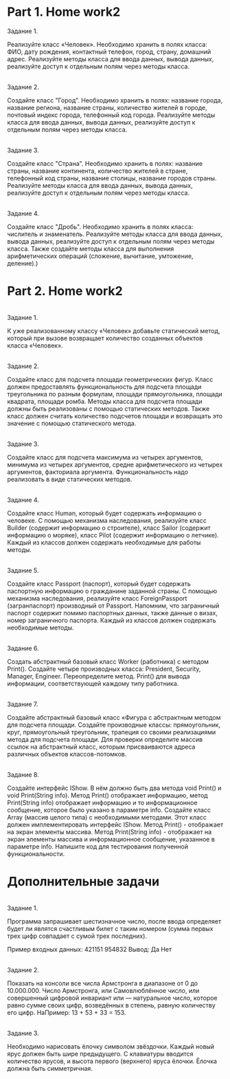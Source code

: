 # <b>Part 1. Home work2</b>

Задание 1.<br>

Реализуйте класс «Человек». Необходимо хранить в полях класса: ФИО, дату рождения, контактный телефон, город, страну, домашний адрес. Реализуйте методы класса для ввода данных, вывода данных, реализуйте доступ к отдельным полям через методы класса.

<br>Задание 2.<br>

Создайте класс "Город". Необходимо хранить в полях: название города, название региона, название страны, количество жителей в городе, почтовый индекс города, телефонный код города. Реализуйте методы класса для ввода данных, вывода данных, реализуйте доступ к отдельным полям через методы класса.

<br>Задание 3.<br>

Создайте класс "Страна". Необходимо хранить в полях: название страны, название континента, количество жителей в стране, телефонный код страны, название столицы, название городов страны. Реализуйте методы класса для ввода данных, вывода данных, реализуйте доступ к отдельным полям через методы класса.

<br>Задание 4.<br>

Создайте класс "Дробь". Необходимо хранить в полях класса: числитель и знаменатель. Реализуйте методы класса для ввода данных, вывода данных, реализуйте доступ к отдельным полям через методы класса. Также создайте методы класса для выполнения арифметических операций (сложение, вычитание, умтожение, деление).)

# <b>Part 2. Home work2</b>

<br>Задание 1.<br>

К уже реализованному классу «Человек» добавьте статический метод, который при вызове возвращает количество созданных объектов класса «Человек».

<br>Задание 2.<br>

Создайте класс для подсчета площади геометрических фигур. Класс должен предоставлять функциональность для подсчета площади треугольника по разным формулам, площади прямоугольника, площади квадрата, площади ромба. Методы класса для подсчета площади должны быть реализованы с помощью статических методов. Также класс должен считать количество подсчетов площади и возвращать это значение с помощью статического метода.

<br>Задание 3.<br>

Создайте класс для подсчета максимума из четырех аргументов, минимума из четырех аргументов, средне арифметического из четырех аргументов, факториала аргумента. Функциональность надо реализовать в виде статических методов.

<br>Задание 4.<br>

Создайте класс Human, который будет содержать информацию о человеке.
С помощью механизма наследования, реализуйте класс Builder (содержит информацию о строителе), класс Sailor (содержит информацию о моряке), класс Pilot (содержит информацию о летчике).
Каждый из классов должен содержать необходимые для работы методы.

<br>Задание 5.<br>

Создайте класс Passport (паспорт), который будет содержать паспортную информацию о гражданине заданной страны.
С помощью механизма наследования, реализуйте класс ForeignPassport (загранпаспорт) производный от Passport.
Напомним, что заграничный паспорт содержит помимо паспортных данных, также данные о визах, номер заграничного паспорта.
Каждый из классов должен содержать необходимые методы.


<br>Задание 6.<br>

Создать абстрактный базовый класс Worker (работника) с методом Print(). Создайте четыре производных класса: President, Security, Manager, Engineer. Переопределите метод.
Print() для вывода информации, соответствующей каждому типу работника.

<br>Задание 7.<br>

Создайте абстрактный базовый класс «Фигура с абстрактным методом для подсчета площади. Создайте производные классы: прямоугольник, круг, прямоугольный треугольник, трапеция со своими реализациями метода для подсчета площади. Для проверки определите массив ссылок на абстрактный класс, которым присваиваются адреса различных объектов классов-потомков.


<br>Задание 8.<br>

Создайте интерфейс IShow. В нём должно быть два метода void Print() и void Print(String info). Метод Print() отображает информацию, метод Print(String info) отображает информацию и то информационное сообщение, которое было указано в параметре info.
Создайте класс Array (массив целого типа) с необходимыми методами. Этот класс должен имплементировать интерфейс IShow.
Метод Print() - отображает на экран элементы массива.
Метод Print(String info) - отображает на экран элементы массива и информационное сообщение, указанное в параметре info.
Напишите код для тестирования полученной функциональности.

# <b>Дополнительные задачи</b>

<br>Задание 1.<br>

Программа запрашивает шестизначное число, после ввода определяет будет ли являтся счастливым билет с таким номером (сумма первых трех цифр совпадает с сумой трех последних).

Пример входных данных:
421151
954832
Вывод:
Да
Нет

<br>Задание 2.<br>

Показать на консоли все числа Армстронга в диапазоне от 0 до 10.000.000. Число Армстронга, или Самовлюблённое число, или совершенный цифровой инвариант или — натуральное число, которое равно сумме своих цифр, возведённых в степень, равную количеству его цифр. НаПример: 13 + 53 + 33 = 153.

<br>Задание 3.<br>

Необходимо нарисовать ёлочку символом звёздочки. Каждый новый ярус должен быть шире предыдущего. С клавиатуры вводится количество ярусов, и высота первого (верхнего) яруса ёлочки. Ёлочка должна быть симметричная.